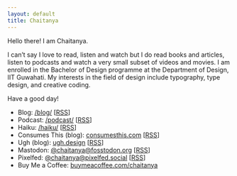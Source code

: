 ```yaml
---
layout: default
title: Chaitanya
---
```

Hello there! I am Chaitanya.

I can’t say I love to read, listen and watch but I do read books and articles, listen to podcasts and watch a very small subset of videos and movies. I am enrolled in the Bachelor of Design programme at the Department of Design, IIT Guwahati. My interests in the field of design include typography, type design, and creative coding.

Have a good day!

- Blog: [/blog/](https://chaitanya.page/blog/) \[[RSS](https://chaitanya.page/feed.xml)]
- Podcast: [/podcast/](https://chaitanya.page/podcast/) \[[RSS](https://chaitanya.page/feed/podcast)]
- Haiku: [/haiku/](https://chaitanya.page/haiku/) \[[RSS](https://chaitanya.page/feed.xml)]
- Consumes This (blog): [consumesthis.com](https://consumesthis.com/) \[[RSS](https://consumesthis.com/feed.xml)]
- Ugh (blog): [ugh.design](http://ugh.design/) \[[RSS](https://ugh.design/feed.xml)]
- Mastodon: [@chaitanya@fosstodon.org](https://fosstodon.org/@chaitanya) \[[RSS](https://fosstodon.org/@chaitanya.rss)]
- Pixelfed: [@chaitanya@pixelfed.social](https://pixelfed.social/chaitanya) \[[RSS](https://pixelfed.social/users/chaitanya.atom)]
- Buy Me a Coffee: [buymeacoffee.com/chaitanya](https://www.buymeacoffee.com/chaitanya)